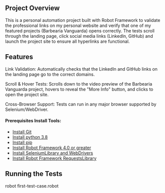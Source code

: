 ## Project Overview

This is a personal automation project built with Robot Framework to validate the professional links on my personal website and verify that one of my featured projects (Barbearia Vanguarda) opens correctly. The tests scroll through the landing page, click social media links (LinkedIn, GitHub) and launch the project site to ensure all hyperlinks are functional.



## Features

Link Validation: Automatically checks that the LinkedIn and GitHub links on the landing page go to the correct domains.

Scroll & Hover Tests: Scrolls down to the video preview of the Barbearia Vanguarda project, hovers to reveal the "More Info" button, and clicks to open the project site.

Cross-Browser Support: Tests can run in any major browser supported by Selenium/WebDriver.


#### Prerequisites Install Tools:
- [Install Git](https://git-scm.com/downloads)
- [Install python 3.8](https://www.python.org/downloads/)
- [Install pip](https://pip.pypa.io/en/stable/installing/)
- [Install Robot Framework 4.0 or greater](https://pypi.org/project/robotframework/)
- [Install SeleniumLibrary and WebDrivers](http://robotframework.org/SeleniumLibrary/)
- [Install Robot Framework RequestsLibrary](https://pypi.org/project/robotframework-requests/)


## Running the Tests
robot first-test-case.robot